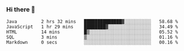 ### Hi there 👋

<!--START_SECTION:waka-->

```text
Java         2 hrs 32 mins   ██████████████▓░░░░░░░░░░   58.68 %
JavaScript   1 hr 29 mins    ████████▓░░░░░░░░░░░░░░░░   34.49 %
HTML         14 mins         █▒░░░░░░░░░░░░░░░░░░░░░░░   05.52 %
SQL          3 mins          ▒░░░░░░░░░░░░░░░░░░░░░░░░   01.16 %
Markdown     0 secs          ░░░░░░░░░░░░░░░░░░░░░░░░░   00.16 %
```

<!--END_SECTION:waka-->


<!--
**AnkelMauCastillo/AnkelMauCastillo** is a ✨ _special_ ✨ repository because its `README.md` (this file) appears on your GitHub profile.

Here are some ideas to get you started:

- 🔭 I’m currently working on ...
- 🌱 I’m currently learning ...
- 👯 I’m looking to collaborate on ...
- 🤔 I’m looking for help with ...
- 💬 Ask me about ...
- 📫 How to reach me: ...
- 😄 Pronouns: ...
- ⚡ Fun fact: ...
-->
